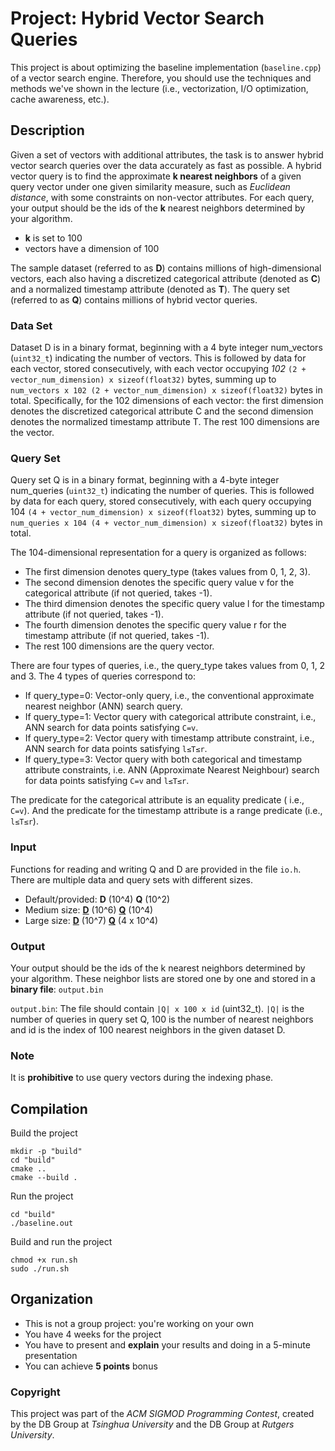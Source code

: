 # Project: Hybrid Vector Search Queries
This project is about optimizing the baseline implementation (`baseline.cpp`) of a vector search engine. Therefore, you should use the techniques and methods we've shown in the lecture (i.e., vectorization, I/O optimization, cache awareness, etc.).

## Description
 Given a set of vectors with additional attributes, the task is to answer hybrid vector search queries over the data accurately as fast as possible. A hybrid vector query is to find the approximate **k nearest neighbors** of a given query vector under one given similarity measure, such as *Euclidean distance*, with some constraints on non-vector attributes. For each query, your output should be the ids of the **k** nearest neighbors determined by your algorithm. 
 
 - **k** is set to 100
 - vectors have a dimension of 100
 
The sample dataset (referred to as **D**) contains millions of high-dimensional vectors, each also having a discretized categorical attribute (denoted as **C**) and a normalized timestamp attribute (denoted as **T**). The query set (referred to as **Q**) contains millions of hybrid vector queries.

### Data Set
Dataset D is in a binary format, beginning with a 4 byte integer num_vectors (`uint32_t`) indicating the number of vectors. This is followed by data for each vector, stored consecutively, with each vector occupying *102* `(2 + vector_num_dimension) x sizeof(float32)` bytes, summing up to `num_vectors x 102 (2 + vector_num_dimension) x sizeof(float32)` bytes in total.
Specifically, for the 102 dimensions of each vector: the first dimension denotes the discretized categorical attribute C and the second dimension denotes the normalized timestamp attribute T. The rest 100 dimensions are the vector.

### Query Set
 Query set Q is in a binary format, beginning with a 4-byte integer num_queries (`uint32_t`) indicating the number of queries. This is followed by data for each query, stored consecutively, with each query occupying 104 `(4 + vector_num_dimension) x sizeof(float32)` bytes, summing up to `num_queries x 104 (4 + vector_num_dimension) x sizeof(float32)` bytes in total.

The 104-dimensional representation for a query is organized as follows:

* The first dimension denotes query_type (takes values from 0, 1, 2, 3).
* The second dimension denotes the specific query value v for the categorical attribute (if not queried, takes -1).
* The third dimension denotes the specific query value l for the timestamp attribute (if not queried, takes -1).
* The fourth dimension denotes the specific query value r for the timestamp attribute (if not queried, takes -1).
* The rest 100 dimensions are the query vector.

There are four types of queries, i.e., the query_type takes values from 0, 1, 2 and 3. The 4 types of queries correspond to:

* If query_type=0: Vector-only query, i.e., the conventional approximate nearest neighbor (ANN) search query.
* If query_type=1: Vector query with categorical attribute constraint, i.e., ANN search for data points satisfying `C=v`.
* If query_type=2: Vector query with timestamp attribute constraint, i.e., ANN search for data points satisfying `l≤T≤r`.
* If query_type=3: Vector query with both categorical and timestamp attribute constraints, i.e. ANN (Approximate Nearest Neighbour) search for data points satisfying `C=v` and `l≤T≤r`.

The predicate for the categorical attribute is an equality predicate ( i.e., `C=v`). And the predicate for the timestamp attribute is a range predicate (i.e., `l≤T≤r`).

### Input
Functions for reading and writing Q and D are provided in the file `io.h`. There are multiple data and query sets with different sizes.

* Default/provided: **D** (10^4) **Q** (10^2)
* Medium size: [**D**](https://contestdata.blob.core.windows.net/sigmoddata/contest-data-release-1m.bin) (10^6) [**Q**](https://contestdata.blob.core.windows.net/sigmoddata/contest-queries-release-1m.bin) (10^4)
* Large size: [**D**](https://contestdata.blob.core.windows.net/sigmoddata/contest-data-release-10m.bin) (10^7) [**Q**](https://contestdata.blob.core.windows.net/sigmoddata/Public-4M-queries.bin) (4 x 10^4)

### Output
Your output should be the ids of the k nearest neighbors determined by your algorithm. These neighbor lists are stored one by one and stored in a **binary file**: `output.bin`

`output.bin`: The file should contain `|Q| x 100 x id` (uint32_t). `|Q|` is the number of queries in query set Q, 100 is the number of nearest neighbors and id is the index of 100 nearest neighbors in the given dataset D. 

### Note
It is **prohibitive** to use query vectors during the indexing phase.

## Compilation
Build the project
```
mkdir -p "build"
cd "build"
cmake ..
cmake --build .
```
Run the project
```
cd "build"
./baseline.out
```
Build and run the project
```
chmod +x run.sh
sudo ./run.sh
```

## Organization
- This is not a group project: you're working on your own
- You have 4 weeks for the project
- You have to present and **explain** your results and doing in a 5-minute presentation
- You can achieve **5 points** bonus 

### Copyright
This project was part of the *ACM SIGMOD Programming Contest*, created by the DB Group at *Tsinghua University* and the DB Group at *Rutgers University*.